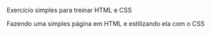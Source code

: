 Exercício simples para treinar HTML e CSS

Fazendo uma simples página em HTML e estilizando ela com o CSS
